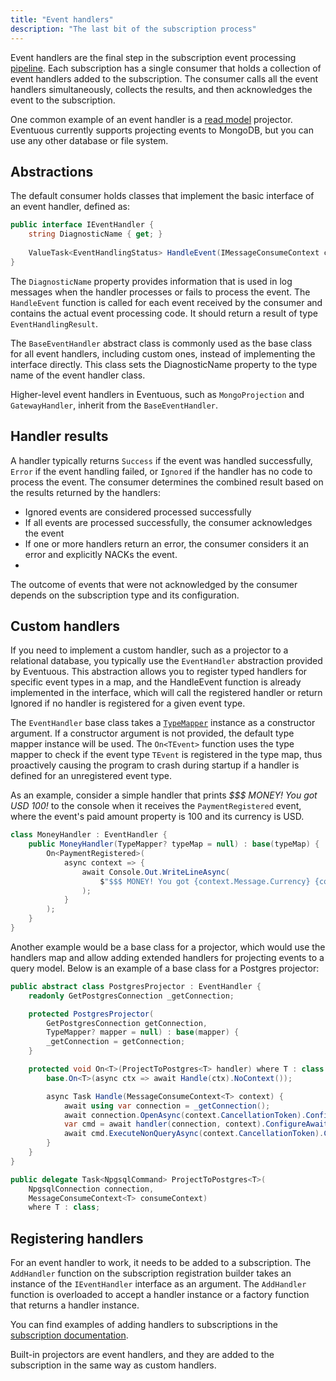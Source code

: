 ```yaml
---
title: "Event handlers"
description: "The last bit of the subscription process"
---
```


Event handlers are the final step in the subscription event processing [pipeline](../pipes). Each subscription has a single consumer that holds a collection of event handlers added to the subscription. The consumer calls all the event handlers simultaneously, collects the results, and then acknowledges the event to the subscription.

One common example of an event handler is a [read model](../../read-models) projector. Eventuous currently supports projecting events to MongoDB, but you can use any other database or file system.

## Abstractions

The default consumer holds classes that implement the basic interface of an event handler, defined as:

```csharp title="IEventHandler.cs"
public interface IEventHandler {
    string DiagnosticName { get; }
    
    ValueTask<EventHandlingStatus> HandleEvent(IMessageConsumeContext context);
}
```

The `DiagnosticName` property provides information that is used in log messages when the handler processes or fails to process the event. The `HandleEvent` function is called for each event received by the consumer and contains the actual event processing code. It should return a result of type `EventHandlingResult`.

The `BaseEventHandler` abstract class is commonly used as the base class for all event handlers, including custom ones, instead of implementing the interface directly. This class sets the DiagnosticName property to the type name of the event handler class.

Higher-level event handlers in Eventuous, such as `MongoProjection` and `GatewayHandler`, inherit from the `BaseEventHandler`.

## Handler results

A handler typically returns `Success` if the event was handled successfully, `Error` if the event handling failed, or `Ignored` if the handler has no code to process the event. The consumer determines the combined result based on the results returned by the handlers:

- Ignored events are considered processed successfully
- If all events are processed successfully, the consumer acknowledges the event
- If one or more handlers return an error, the consumer considers it an error and explicitly NACKs the event.
- 
The outcome of events that were not acknowledged by the consumer depends on the subscription type and its configuration.

## Custom handlers

If you need to implement a custom handler, such as a projector to a relational database, you typically use the `EventHandler` abstraction provided by Eventuous. This abstraction allows you to register typed handlers for specific event types in a map, and the HandleEvent function is already implemented in the interface, which will call the registered handler or return Ignored if no handler is registered for a given event type.

The `EventHandler` base class takes a [`TypeMapper`](../../persistence/serialisation.md#type-map) instance as a constructor argument. If a constructor argument is not provided, the default type mapper instance will be used. The `On<TEvent>` function uses the type mapper to check if the event type `TEvent` is registered in the type map, thus proactively causing the program to crash during startup if a handler is defined for an unregistered event type.

As an example, consider a simple handler that prints *$$$ MONEY! You got USD 100!* to the console when it receives the `PaymentRegistered` event, where the event's paid amount property is 100 and its currency is USD.

```csharp title="MoneyHandler.cs"
class MoneyHandler : EventHandler {
    public MoneyHandler(TypeMapper? typeMap = null) : base(typeMap) {
        On<PaymentRegistered>(
            async context => {
                await Console.Out.WriteLineAsync(
                    $"$$$ MONEY! You got {context.Message.Currency} {context.Message.AmountPaid}"
                );
            }
        );
    }
}
```

Another example would be a base class for a projector, which would use the handlers map and allow adding extended handlers for projecting events to a query model. Below is an example of a base class for a Postgres projector:

```csharp title="PostgresProjector.cs"
public abstract class PostgresProjector : EventHandler {
    readonly GetPostgresConnection _getConnection;

    protected PostgresProjector(
        GetPostgresConnection getConnection, 
        TypeMapper? mapper = null) : base(mapper) {
        _getConnection = getConnection;
    }

    protected void On<T>(ProjectToPostgres<T> handler) where T : class {
        base.On<T>(async ctx => await Handle(ctx).NoContext());

        async Task Handle(MessageConsumeContext<T> context) {
            await using var connection = _getConnection();
            await connection.OpenAsync(context.CancellationToken).ConfigureAwait(false);
            var cmd = await handler(connection, context).ConfigureAwait(false);
            await cmd.ExecuteNonQueryAsync(context.CancellationToken).ConfigureAwait(false);
        }
    }
}

public delegate Task<NpgsqlCommand> ProjectToPostgres<T>(
    NpgsqlConnection connection, 
    MessageConsumeContext<T> consumeContext)
    where T : class;
```

## Registering handlers

For an event handler to work, it needs to be added to a subscription. The `AddHandler` function on the subscription registration builder takes an instance of the `IEventHandler` interface as an argument. The `AddHandler` function is overloaded to accept a handler instance or a factory function that returns a handler instance.

You can find examples of adding handlers to subscriptions in the [subscription documentation](../sub-base/#registration).

Built-in projectors are event handlers, and they are added to the subscription in the same way as custom handlers.
